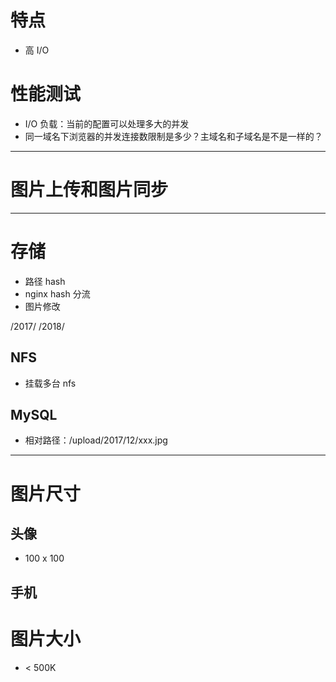 
# 特点
- 高 I/O

# 性能测试
- I/O 负载：当前的配置可以处理多大的并发
- 同一域名下浏览器的并发连接数限制是多少？主域名和子域名是不是一样的？


---

# 图片上传和图片同步


---

# 存储
- 路径 hash
- nginx hash 分流
- 图片修改

/2017/
/2018/

## NFS
- 挂载多台 nfs

## MySQL
- 相对路径：/upload/2017/12/xxx.jpg

---

# 图片尺寸

## 头像
- 100 x 100

## 手机 


# 图片大小
- < 500K

